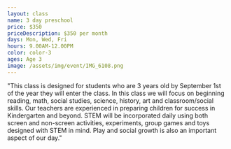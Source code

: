 ```yaml
---
layout: class
name: 3 day preschool
price: $350
priceDescription: $350 per month
days: Mon, Wed, Fri
hours: 9.00AM-12.00PM
color: color-3
ages: Age 3
image: /assets/img/event/IMG_6108.png
---
```


"This class is designed for students who are 3 years old by September 1st of the year they will enter the class. In this class we will focus on beginning reading, math, social studies, science, history, art and classroom/social skills. Our teachers are experienced in preparing children for success in Kindergarten and beyond. STEM will be incorporated daily using both screen and non-screen activities, experiments, group games and toys designed with STEM in mind. Play and social growth is also an important aspect of our day."
